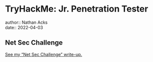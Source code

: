 # TryHackMe: Jr. Penetration Tester

author:: Nathan Acks  
date:: 2022-04-03

## Net Sec Challenge

[See my “Net Sec Challenge” write-up.](../notes/tryhackme-net-sec-challenge.md)
